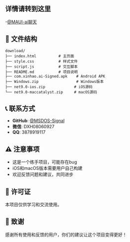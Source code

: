 ## 详情请转到这里
-[@MAUI-ai聊天]([https://github.com/MSDOS-Signal](https://github.com/MSDOS-Signal/chatbaseinMAUI))



## 📁 文件结构

```
download/
├── index.html          # 主页面
├── style.css           # 样式文件
├── script.js           # 交互脚本
├── README.md           # 项目说明
├── com.xinhao.ai-Signed.apk    # Android APK
├── Windows.zip                 # Windows版本
├── net9.0-ios.zip             # iOS源码
└── net9.0-maccatalyst.zip     # macOS源码
```


## 📞 联系方式

- **GitHub**: [@MSDOS-Signal](https://github.com/MSDOS-Signal)
- **微信**: DXH08060927
- **QQ**: 3878919117

## ⚠️ 注意事项

- 这是一个练手项目，可能存在bug
- iOS和macOS版本需要用户自己构建
- 欢迎反馈问题和建议，共同进步

## 📄 许可证

本项目仅供学习和交流使用。

## 🙏 致谢

感谢所有使用和反馈的用户，你们的建议让这个项目变得更好！

